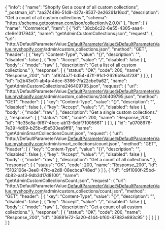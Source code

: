 {
  "info": {
    "name": "Shopify Get a count of all custom collections",
    "_postman_id": "aa374486-51d8-427a-8537-2e26261a16cd",
    "description": "Get a count of all custom collections.",
    "schema": "https://schema.getpostman.com/json/collection/v2.0.0/"
  },
  "item": [
    {
      "name": "Commerce",
      "item": [
        {
          "id": "38cb6c22-6e55-4305-aaa4-c1e9e1317943",
          "name": "getAdminCustomCollections.json",
          "request": {
            "url": "http://DefaultParameterValue:DefaultParameterValue@DefaultParameterValue.myshopify.com/admin/custom_collections.json",
            "method": "GET",
            "header": [
              {
                "key": "Content-Type",
                "value": "{}",
                "description": "",
                "disabled": false
              },
              {
                "key": "Accept",
                "value": "*/*",
                "disabled": false
              }
            ],
            "body": {
              "mode": "raw"
            },
            "description": "Get a list of all custom collections."
          },
          "response": [
            {
              "status": "OK",
              "code": 200,
              "name": "Response_200",
              "id": "af924a7f-bd54-47ff-91c1-2626b9aa1238"
            }
          ]
        },
        {
          "id": "b2b43e01-ab4a-4dce-8366-7fa22cbe9a62",
          "name": "getAdminCustomCollections246409795.json",
          "request": {
            "url": "http://DefaultParameterValue:DefaultParameterValue@DefaultParameterValue.myshopify.com/admin/custom_collections/246409795.json",
            "method": "GET",
            "header": [
              {
                "key": "Content-Type",
                "value": "{}",
                "description": "",
                "disabled": false
              },
              {
                "key": "Accept",
                "value": "*/*",
                "disabled": false
              }
            ],
            "body": {
              "mode": "raw"
            },
            "description": "Get a single custom collections."
          },
          "response": [
            {
              "status": "OK",
              "code": 200,
              "name": "Response_200",
              "id": "ffc35c8a-9f67-4bcc-ab13-6ddf71005661"
            }
          ]
        },
        {
          "id": "a0708676-7e39-4d69-b25b-d5e530ea9ff8",
          "name": "getAdminSmartCollectionsCount.json",
          "request": {
            "url": "http://DefaultParameterValue:DefaultParameterValue@DefaultParameterValue.myshopify.com/admin/smart_collections/count.json",
            "method": "GET",
            "header": [
              {
                "key": "Content-Type",
                "value": "{}",
                "description": "",
                "disabled": false
              },
              {
                "key": "Accept",
                "value": "*/*",
                "disabled": false
              }
            ],
            "body": {
              "mode": "raw"
            },
            "description": "Get a count of all collections."
          },
          "response": [
            {
              "status": "OK",
              "code": 200,
              "name": "Response_200",
              "id": "5102106e-3ee8-47fc-a2d8-08ecbca748ed"
            }
          ]
        },
        {
          "id": "c9f1060f-25bd-4b82-aaf3-9db3d17d8100",
          "name": "getAdminCustomCollectionsCount.json",
          "request": {
            "url": "http://DefaultParameterValue:DefaultParameterValue@DefaultParameterValue.myshopify.com/admin/custom_collections/count.json",
            "method": "GET",
            "header": [
              {
                "key": "Content-Type",
                "value": "{}",
                "description": "",
                "disabled": false
              },
              {
                "key": "Accept",
                "value": "*/*",
                "disabled": false
              }
            ],
            "body": {
              "mode": "raw"
            },
            "description": "Get a count of all custom collections."
          },
          "response": [
            {
              "status": "OK",
              "code": 200,
              "name": "Response_200",
              "id": "36881e72-5a20-4144-bf60-87882e893c95"
            }
          ]
        }
      ]
    }
  ]
}